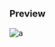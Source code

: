 ### Preview
![a](https://github.com/Eazvy/UILibs/blob/main/Librarys/Eclipse/dwadawdwazcxasewaeq.png?raw=true)

